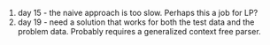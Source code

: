 1. day 15 - the naive approach is too slow. Perhaps this a job for LP?
1. day 19 - need a solution that works for both the test data and the problem data.  Probably requires a generalized context free parser.
